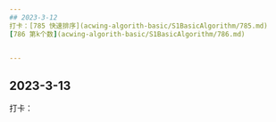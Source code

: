 ```yaml
---
## 2023-3-12
打卡：[785 快速排序](acwing-algorith-basic/S1BasicAlgorithm/785.md) 
[786 第k个数](acwing-algorith-basic/S1BasicAlgorithm/786.md) 


---
```

## 2023-3-13
打卡：
